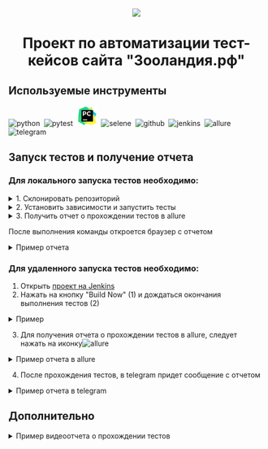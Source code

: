 <h1 align="center"> <img src="resources/images/logo.png">

Проект по автоматизации тест-кейсов сайта "Зооландия.рф" </h1>

## Используемые инструменты

<div>
<img src="https://user-images.githubusercontent.com/25181517/183423507-c056a6f9-1ba8-4312-a350-19bcbc5a8697.png" title="python" alt="python" width="40" height="40"/>&nbsp  
<img src="https://user-images.githubusercontent.com/25181517/184117132-9e89a93b-65fb-47c3-91e7-7d0f99e7c066.png" title="pytest" alt="pytest" width="40" height="40"/>&nbsp  
<img src="https://raw.githubusercontent.com/devicons/devicon/master/icons/pycharm/pycharm-original.svg" title="pycharm" alt="pycharm" width="40" height="40"/>&nbsp
<img src="https://user-images.githubusercontent.com/25181517/184103699-d1b83c07-2d83-4d99-9a1e-83bd89e08117.png" title="selene" alt="selene" width="40" height="40"/>&nbsp  
<img src="https://img.icons8.com/?size=100&id=3tC9EQumUAuq&format=png&color=000000" title="github" alt="github" width="40" height="40"/>&nbsp  
<img src="https://user-images.githubusercontent.com/25181517/179090274-733373ef-3b59-4f28-9ecb-244bea700932.png" title="jenkins" alt="jenkins" width="40" height="40"/>&nbsp
<img src="https://camo.githubusercontent.com/501c9d05b6660ba5e1a8753b8461e60d7ff1614656102c254ab800e14a6b19fa/68747470733a2f2f616c6c7572657265706f72742e6f72672f7075626c69632f696d672f616c6c7572652d7265706f72742e737667" title="allure" alt="allure" width="40" height="40"/>&nbsp
<img src="https://cdn-icons-png.flaticon.com/512/2111/2111646.png" title="telegram" alt="telegram" width="40" height="40"/>&nbsp
</div>

## Запуск тестов и получение отчета

### **Для локального запуска тестов необходимо:**

<details><summary>1. Склонировать репозиторий</summary>

```
git clone https://github.com/yulya9999/qa_guru_hw14
```

</details>

<details><summary>2. Установить зависимости и запустить тесты</summary>

```
python -m venv .venv
source .venv/bin/activate
pip install -r requirements.txt
pytest .
```

</details>

<details><summary>3. Получить отчет о прохождении тестов в allure</summary>

```
allure serve test/allure-results/
```

</details>

После выполнения команды откроется браузер с отчетом

<details><summary>Пример отчета</summary>

<img src="resources/images/allure-report-1.png">

</details>

### **Для удаленного запуска тестов необходимо:**

1. Открыть [проект на Jenkins](https://jenkins.autotests.cloud/job/qa_guru_hw14_tests/)
2. Нажать на кнопку "Build Now" (1) и дождаться окончания выполнения тестов (2)

<details><summary>Пример</summary>

<img src="resources/images/jenkins-build-now.png">

</details>

3. Для получения отчета о прохождении тестов в allure, следует нажать на
   иконку<img src="https://camo.githubusercontent.com/501c9d05b6660ba5e1a8753b8461e60d7ff1614656102c254ab800e14a6b19fa/68747470733a2f2f616c6c7572657265706f72742e6f72672f7075626c69632f696d672f616c6c7572652d7265706f72742e737667" title="allure" alt="allure" width="20" height="20"/>

<details><summary>Пример отчета в allure</summary>

<img src="resources/images/allure-report-2.png">

</details>

4. После прохождения тестов, в telegram придет сообщение с отчетом

<details><summary>Пример отчета в telegram</summary>

<img src="resources/images/telegram-report.png" alt="report Telegram">

</details>

## **Дополнительно**

<details><summary>Пример видеоотчета о прохождении тестов</summary>

<img src="resources/videos/example-video.gif" alt="gif example">

</details>
